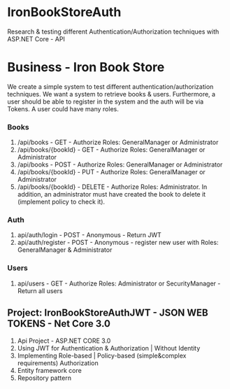 # IronBookStoreAuth
Research &amp; testing different Authentication/Authorization techniques with ASP.NET Core - API

# Business - Iron Book Store

We create a simple system to test different authentication/authorization techniques. 
We want a system to retrieve books & users. Furthermore, a user should be able to register in the system and the auth will be via Tokens. A user could have many roles.

### Books
1. /api/books - GET - Authorize Roles: GeneralManager or Administrator
1. /api/books/{bookId} - GET - Authorize Roles: GeneralManager or Administrator
2. /api/books - POST - Authorize Roles: GeneralManager or Administrator
3. /api/books/{bookId}  - PUT - Authorize Roles: GeneralManager or Administrator
4. /api/books/{bookId}  - DELETE - Authorize Roles: Administrator. In addition, an administrator must have created the book to delete it (implement policy to check it).

### Auth
1. api/auth/login - POST - Anonymous - Return JWT
2. api/auth/register - POST - Anonymous - register new user with Roles: GeneralManager & Administrator

### Users
1. api/users - GET - Authorize Roles: Administrator or SecurityManager - Return all users

## Project: IronBookStoreAuthJWT - JSON WEB TOKENS - Net Core 3.0

1. Api Project - ASP.NET CORE 3.0
2. Using JWT for Authentication & Authorization | Without Identity
3. Implementing Role-based | Policy-based (simple&complex requirements) Authorization
4. Entity framework core 
5. Repository pattern